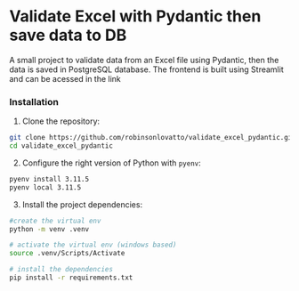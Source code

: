 # Validate Excel with Pydantic then save data to DB

A small project to validate data from an Excel file using Pydantic, then the data is saved in PostgreSQL database.
The frontend is built using Streamlit and can be acessed in the link

### Installation

1. Clone the repository:
```bash
git clone https://github.com/robinsonlovatto/validate_excel_pydantic.git
cd validate_excel_pydantic
```
2. Configure the right version of Python with `pyenv`:
```bash
pyenv install 3.11.5
pyenv local 3.11.5
```
3. Install the project dependencies:
```bash
#create the virtual env
python -m venv .venv

# activate the virtual env (windows based)
source .venv/Scripts/Activate

# install the dependencies
pip install -r requirements.txt  
```
